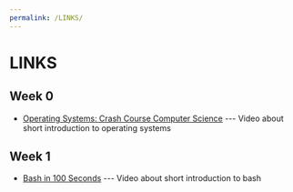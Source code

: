 ```yaml
---
permalink: /LINKS/
---
```


# LINKS
## Week 0
- [Operating Systems: Crash Course Computer Science](https://www.youtube.com/watch?v=26QPDBe-NB8&ab_channel=CrashCourse) --- Video about short introduction to operating systems
## Week 1
- [Bash in 100 Seconds](https://www.youtube.com/watch?v=I4EWvMFj37g) --- Video about short introduction to bash
